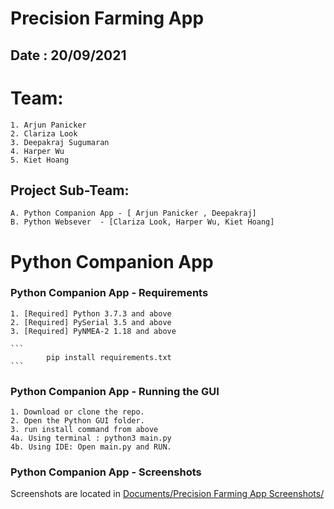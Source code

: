 # Precision Farming App
## Date : 20/09/2021

# Team: 
    1. Arjun Panicker
    2. Clariza Look
    3. Deepakraj Sugumaran
    4. Harper Wu
    5. Kiet Hoang

## Project Sub-Team:
    A. Python Companion App - [ Arjun Panicker , Deepakraj]
    B. Python Websever  - [Clariza Look, Harper Wu, Kiet Hoang]

# Python Companion App

### Python Companion App - Requirements
    1. [Required] Python 3.7.3 and above
    2. [Required] PySerial 3.5 and above
    3. [Required] PyNMEA-2 1.18 and above
    
    ```
            pip install requirements.txt
    ```
    
### Python Companion App - Running the GUI
    1. Download or clone the repo.
    2. Open the Python GUI folder.
    3. run install command from above
    4a. Using terminal : python3 main.py
    4b. Using IDE: Open main.py and RUN.
    
### Python Companion App - Screenshots
Screenshots are located in [Documents/Precision Farming App Screenshots/](https://github.com/CITS5206/Precision-Farming/tree/main/Documents)
